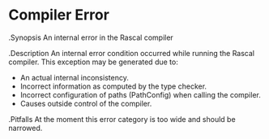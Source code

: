 # Compiler Error

.Synopsis
An internal error in the Rascal compiler

.Description
An internal error condition occurred while running the Rascal compiler.
This exception may be generated due to:

* An actual internal inconsistency.
* Incorrect information as computed by the type checker.
* Incorrect configuration of paths (PathConfig) when calling the compiler.
* Causes outside control of the compiler.

.Pitfalls
At the moment this error category is too wide and should be narrowed.
